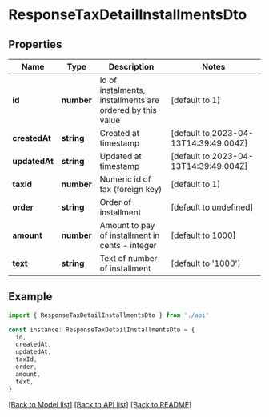 # ResponseTaxDetailInstallmentsDto

## Properties

| Name          | Type       | Description                                               | Notes                                 |
| ------------- | ---------- | --------------------------------------------------------- | ------------------------------------- |
| **id**        | **number** | Id of instalments, installments are ordered by this value | [default to 1]                        |
| **createdAt** | **string** | Created at timestamp                                      | [default to 2023-04-13T14:39:49.004Z] |
| **updatedAt** | **string** | Updated at timestamp                                      | [default to 2023-04-13T14:39:49.004Z] |
| **taxId**     | **number** | Numeric id of tax (foreign key)                           | [default to 1]                        |
| **order**     | **string** | Order of installment                                      | [default to undefined]                |
| **amount**    | **number** | Amount to pay of installment in cents - integer           | [default to 1000]                     |
| **text**      | **string** | Text of number of installment                             | [default to '1000']                   |

## Example

```typescript
import { ResponseTaxDetailInstallmentsDto } from './api'

const instance: ResponseTaxDetailInstallmentsDto = {
  id,
  createdAt,
  updatedAt,
  taxId,
  order,
  amount,
  text,
}
```

[[Back to Model list]](../README.md#documentation-for-models) [[Back to API list]](../README.md#documentation-for-api-endpoints) [[Back to README]](../README.md)
